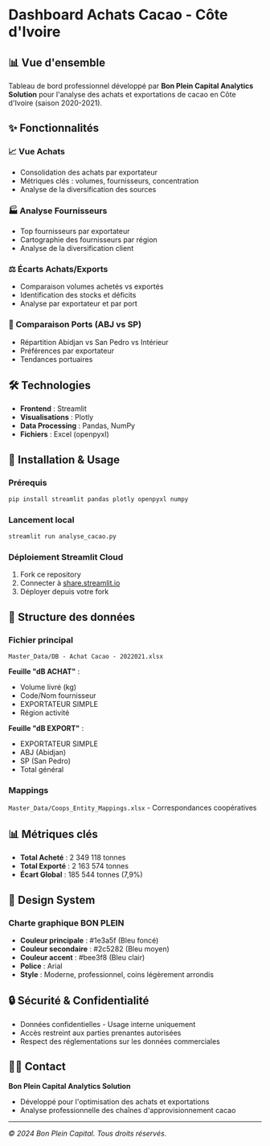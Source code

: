 # Dashboard Achats Cacao - Côte d'Ivoire

## 📊 Vue d'ensemble

Tableau de bord professionnel développé par **Bon Plein Capital Analytics Solution** pour l'analyse des achats et exportations de cacao en Côte d'Ivoire (saison 2020-2021).

## ✨ Fonctionnalités

### 📈 Vue Achats
- Consolidation des achats par exportateur
- Métriques clés : volumes, fournisseurs, concentration
- Analyse de la diversification des sources

### 🏭 Analyse Fournisseurs
- Top fournisseurs par exportateur
- Cartographie des fournisseurs par région
- Analyse de la diversification client

### ⚖️ Écarts Achats/Exports
- Comparaison volumes achetés vs exportés
- Identification des stocks et déficits
- Analyse par exportateur et par port

### 🚢 Comparaison Ports (ABJ vs SP)
- Répartition Abidjan vs San Pedro vs Intérieur
- Préférences par exportateur
- Tendances portuaires

## 🛠 Technologies

- **Frontend** : Streamlit
- **Visualisations** : Plotly
- **Data Processing** : Pandas, NumPy
- **Fichiers** : Excel (openpyxl)

## 🚀 Installation & Usage

### Prérequis
```bash
pip install streamlit pandas plotly openpyxl numpy
```

### Lancement local
```bash
streamlit run analyse_cacao.py
```

### Déploiement Streamlit Cloud
1. Fork ce repository
2. Connecter à [share.streamlit.io](https://share.streamlit.io)
3. Déployer depuis votre fork

## 📁 Structure des données

### Fichier principal
`Master_Data/DB - Achat Cacao - 2022021.xlsx`

**Feuille "dB ACHAT"** :
- Volume livré (kg)
- Code/Nom fournisseur
- EXPORTATEUR SIMPLE
- Région activité

**Feuille "dB EXPORT"** :
- EXPORTATEUR SIMPLE
- ABJ (Abidjan)
- SP (San Pedro) 
- Total général

### Mappings
`Master_Data/Coops_Entity_Mappings.xlsx` - Correspondances coopératives

## 📊 Métriques clés

- **Total Acheté** : 2 349 118 tonnes
- **Total Exporté** : 2 163 574 tonnes
- **Écart Global** : 185 544 tonnes (7,9%)

## 🎨 Design System

### Charte graphique BON PLEIN
- **Couleur principale** : #1e3a5f (Bleu foncé)
- **Couleur secondaire** : #2c5282 (Bleu moyen)
- **Couleur accent** : #bee3f8 (Bleu clair)
- **Police** : Arial
- **Style** : Moderne, professionnel, coins légèrement arrondis

## 🔒 Sécurité & Confidentialité

- Données confidentielles - Usage interne uniquement
- Accès restreint aux parties prenantes autorisées
- Respect des réglementations sur les données commerciales

## 👨‍💼 Contact

**Bon Plein Capital Analytics Solution**
- Développé pour l'optimisation des achats et exportations
- Analyse professionnelle des chaînes d'approvisionnement cacao

---

*© 2024 Bon Plein Capital. Tous droits réservés.*